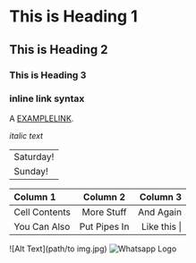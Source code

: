 # This is Heading 1 #
## This is Heading 2 ##
### This is Heading 3 ###
### inline link syntax ###
A [EXAMPLELINK](http://example.com "Title").


_italic text_

<table>
    <tr>
        <td>Saturday!</td>
    </tr>
  <tr>
    <td> Sunday! </td>
</table>

| Column 1       | Column 2     | Column 3     |
| :------------- | :----------: | -----------: |
|  Cell Contents | More Stuff   | And Again    |
| You Can Also   | Put Pipes In | Like this \| |


![Alt Text](path/to img.jpg)
![Whatsapp Logo](https://png.pngtree.com/element_our/sm/20180626/sm_5b321c99945a2.jpg)
